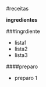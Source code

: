 #receitas

   **ingredientes**

###ingrdiente

 - lista1
 - lista2
 - lista3

####preparo
 - preparo 1
